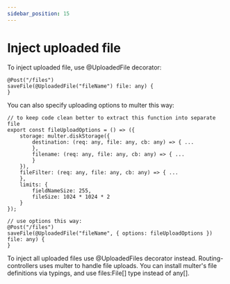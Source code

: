 ```yaml
---
sidebar_position: 15
---
```


# Inject uploaded file

To inject uploaded file, use @UploadedFile decorator:

```
@Post("/files")
saveFile(@UploadedFile("fileName") file: any) {
}
```

You can also specify uploading options to multer this way:

```
// to keep code clean better to extract this function into separate file
export const fileUploadOptions = () => ({
    storage: multer.diskStorage({
        destination: (req: any, file: any, cb: any) => { ...
        },
        filename: (req: any, file: any, cb: any) => { ...
        }
    }),
    fileFilter: (req: any, file: any, cb: any) => { ...
    },
    limits: {
        fieldNameSize: 255,
        fileSize: 1024 * 1024 * 2
    }
});

// use options this way:
@Post("/files")
saveFile(@UploadedFile("fileName", { options: fileUploadOptions }) file: any) {
}
```

To inject all uploaded files use @UploadedFiles decorator instead. Routing-controllers uses multer to handle file uploads. You can install multer's file definitions via typings, and use files:File[] type instead of any[].
